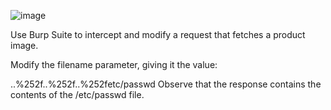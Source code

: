 ![image](https://github.com/Nifalnasar/Portswigger-Labs/assets/141356053/c454d6a1-3a44-4cdd-a804-065d9deea28d)

Use Burp Suite to intercept and modify a request that fetches a product image.

Modify the filename parameter, giving it the value:

..%252f..%252f..%252fetc/passwd
Observe that the response contains the contents of the /etc/passwd file.
